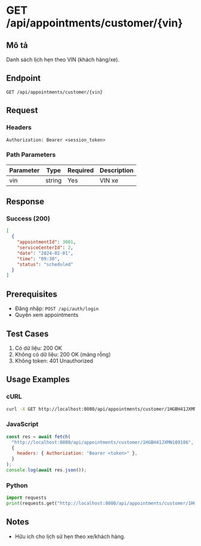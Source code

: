 # GET /api/appointments/customer/{vin}

## Mô tả

Danh sách lịch hẹn theo VIN (khách hàng/xe).

## Endpoint

```
GET /api/appointments/customer/{vin}
```

## Request

### Headers

```
Authorization: Bearer <session_token>
```

### Path Parameters

| Parameter | Type   | Required | Description |
| --------- | ------ | -------- | ----------- |
| vin       | string | Yes      | VIN xe      |

## Response

### Success (200)

```json
[
  {
    "appointmentId": 3001,
    "serviceCenterId": 2,
    "date": "2024-02-01",
    "time": "09:30",
    "status": "scheduled"
  }
]
```

## Prerequisites

- Đăng nhập: `POST /api/auth/login`
- Quyền xem appointments

## Test Cases

1. Có dữ liệu: 200 OK
2. Không có dữ liệu: 200 OK (mảng rỗng)
3. Không token: 401 Unauthorized

## Usage Examples

### cURL

```bash
curl -X GET http://localhost:8080/api/appointments/customer/1HGBH41JXMN109186 -H "Authorization: Bearer <token>"
```

### JavaScript

```javascript
const res = await fetch(
  "http://localhost:8080/api/appointments/customer/1HGBH41JXMN109186",
  {
    headers: { Authorization: "Bearer <token>" },
  }
);
console.log(await res.json());
```

### Python

```python
import requests
print(requests.get("http://localhost:8080/api/appointments/customer/1HGBH41JXMN109186", headers={"Authorization":"Bearer <token>"}).json())
```

## Notes

- Hữu ích cho lịch sử hẹn theo xe/khách hàng.
